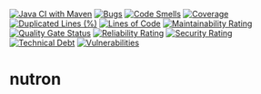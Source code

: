 [![Java CI with Maven](https://github.com/git-catwalk/nutron/actions/workflows/maven.yml/badge.svg)](https://github.com/git-catwalk/nutron/actions/workflows/maven.yml)
[![Bugs](https://sonar.bluntsoftware.com/api/project_badges/measure?project=com.bluntsoftware%3Anutron&metric=bugs)](https://sonar.bluntsoftware.com/dashboard?id=com.bluntsoftware%3Anutron)
[![Code Smells](https://sonar.bluntsoftware.com/api/project_badges/measure?project=com.bluntsoftware%3Anutron&metric=code_smells)](https://sonar.bluntsoftware.com/dashboard?id=com.bluntsoftware%3Anutron)
[![Coverage](https://sonar.bluntsoftware.com/api/project_badges/measure?project=com.bluntsoftware%3Anutron&metric=coverage)](https://sonar.bluntsoftware.com/dashboard?id=com.bluntsoftware%3Anutron)
[![Duplicated Lines (%)](https://sonar.bluntsoftware.com/api/project_badges/measure?project=com.bluntsoftware%3Anutron&metric=duplicated_lines_density)](https://sonar.bluntsoftware.com/dashboard?id=com.bluntsoftware%3Anutron)
[![Lines of Code](https://sonar.bluntsoftware.com/api/project_badges/measure?project=com.bluntsoftware%3Anutron&metric=ncloc)](https://sonar.bluntsoftware.com/dashboard?id=com.bluntsoftware%3Anutron)
[![Maintainability Rating](https://sonar.bluntsoftware.com/api/project_badges/measure?project=com.bluntsoftware%3Anutron&metric=sqale_rating)](https://sonar.bluntsoftware.com/dashboard?id=com.bluntsoftware%3Anutron)
[![Quality Gate Status](https://sonar.bluntsoftware.com/api/project_badges/measure?project=com.bluntsoftware%3Anutron&metric=alert_status)](https://sonar.bluntsoftware.com/dashboard?id=com.bluntsoftware%3Anutron)
[![Reliability Rating](https://sonar.bluntsoftware.com/api/project_badges/measure?project=com.bluntsoftware%3Anutron&metric=reliability_rating)](https://sonar.bluntsoftware.com/dashboard?id=com.bluntsoftware%3Anutron)
[![Security Rating](https://sonar.bluntsoftware.com/api/project_badges/measure?project=com.bluntsoftware%3Anutron&metric=security_rating)](https://sonar.bluntsoftware.com/dashboard?id=com.bluntsoftware%3Anutron)
[![Technical Debt](https://sonar.bluntsoftware.com/api/project_badges/measure?project=com.bluntsoftware%3Anutron&metric=sqale_index)](https://sonar.bluntsoftware.com/dashboard?id=com.bluntsoftware%3Anutron)
[![Vulnerabilities](https://sonar.bluntsoftware.com/api/project_badges/measure?project=com.bluntsoftware%3Anutron&metric=vulnerabilities)](https://sonar.bluntsoftware.com/dashboard?id=com.bluntsoftware%3Anutron) 

# nutron
